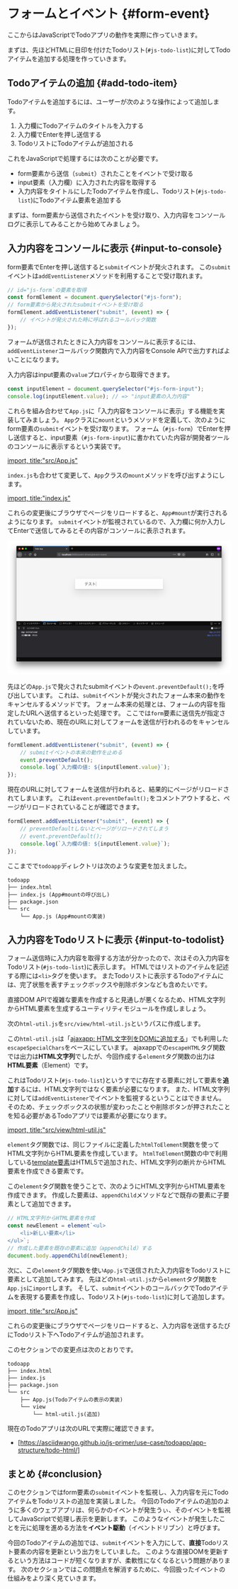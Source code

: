 # フォームとイベント {#form-event}

ここからはJavaScriptでTodoアプリの動作を実際に作っていきます。

まずは、先ほどHTMLに目印を付けたTodoリスト(`#js-todo-list`)に対してTodoアイテムを追加する処理を作っていきます。

## Todoアイテムの追加 {#add-todo-item}

Todoアイテムを追加するには、ユーザーが次のような操作によって追加します。

1. 入力欄にTodoアイテムのタイトルを入力する
2. 入力欄でEnterを押し送信する
3. TodoリストにTodoアイテムが追加される

これをJavaScriptで処理するには次のことが必要です。

- form要素から送信（`submit`）されたことをイベントで受け取る
- input要素（入力欄）に入力された内容を取得する
- 入力内容をタイトルにしたTodoアイテムを作成し、Todoリスト(`#js-todo-list`)にTodoアイテム要素を追加する

まずは、form要素から送信されたイベントを受け取り、入力内容をコンソールログに表示してみることから始めてみましょう。

## 入力内容をコンソールに表示 {#input-to-console}

form要素でEnterを押し送信すると`submit`イベントが発火されます。
この`submit`イベントは`addEventListener`メソッドを利用することで受け取れます。

<!-- doctest:disable -->
```js
// id="js-form`の要素を取得
const formElement = document.querySelector("#js-form");
// form要素から発火されたsubmitイベントを受け取る
formElement.addEventListener("submit", (event) => {
    // イベントが発火された時に呼ばれるコールバック関数
});
```

フォームが送信されたときに入力内容をコンソールに表示するには、
`addEventListener`コールバック関数内で入力内容をConsole APIで出力すればよいことになります。

入力内容はinput要素の`value`プロパティから取得できます。

<!-- doctest:disable -->
```js
const inputElement = document.querySelector("#js-form-input");
console.log(inputElement.value); // => "input要素の入力内容"
```

これらを組み合わせて`App.js`に「入力内容をコンソールに表示」する機能を実装してみましょう。
`App`クラスに`mount`というメソッドを定義して、次のようにform要素の`submit`イベントを受け取ります。
フォーム（`#js-form`）でEnterを押し送信すると、input要素（`#js-form-input`)に書かれていた内容が開発者ツールのコンソールに表示するという実装です。

[import, title:"src/App.js"](./prevent-event/src/App.js)

`index.js`も合わせて変更して、`App`クラスの`mount`メソッドを呼び出すようにします。

[import, title:"index.js"](./prevent-event/index.js)

これらの変更後にブラウザでページをリロードすると、`App#mount`が実行されるようになります。
`submit`イベントが監視されているので、入力欄に何か入力してEnterで送信してみるとその内容がコンソールに表示されます。

![入力内容がコンソールに表示される](./img/event-driven.png)

先ほどの`App.js`で発火されたsubmitイベントの`event.preventDefault();`を呼び出しています。
これは、`submit`イベントが発火されたフォーム本来の動作をキャンセルするメソッドです。
フォーム本来の処理とは、フォームの内容を指定したURLへ送信するといった処理です。
ここでは`form`要素に送信先が指定されていないため、現在のURLに対してフォームを送信が行われるのをキャンセルしています。

<!-- doctest:disable -->
```js
formElement.addEventListener("submit", (event) => {
    // submitイベントの本来の動作を止める
    event.preventDefault();
    console.log(`入力欄の値: ${inputElement.value}`);
});
```

現在のURLに対してフォームを送信が行われると、結果的にページがリロードされてしまいます。
これは`event.preventDefault();`をコメントアウトすると、ページがリロードされていることが確認できます。

```js
formElement.addEventListener("submit", (event) => {
    // preventDefaultしないとページがリロードされてしまう
    // event.preventDefault();
    console.log(`入力欄の値: ${inputElement.value}`);
});
```

ここまでで`todoapp`ディレクトリは次のような変更を加えました。

```
todoapp
├── index.html
├── index.js (App#mountの呼び出し)
├── package.json
└── src
    └── App.js (App#mountの実装)
```


## 入力内容をTodoリストに表示 {#input-to-todolist}

フォーム送信時に入力内容を取得する方法が分かったので、次はその入力内容をTodoリスト(`#js-todo-list`)に表示します。
HTMLではリストのアイテムを記述する際には`<li>`タグを使います。
またTodoリストに表示するTodoアイテムには、完了状態を表すチェックボックスや削除ボタンなども含めたいです。

直接DOM APIで複雑な要素を作成すると見通しが悪くなるため、HTML文字列からHTML要素を生成するユーティリティモジュールを作成しましょう。

次の`html-util.js`を`src/view/html-util.js`というパスに作成します。

この`html-util.js`は「[ajaxapp: HTML文字列をDOMに追加する][]」でも利用した`escapeSpecialChars`をベースにしています。
ajaxappでの`escapeHTML`タグ関数では出力は**HTML文字列**でしたが、今回作成する`element`タグ関数の出力は**HTML要素**（Element）です。

これはTodoリスト(`#js-todo-list`)というすでに存在する要素に対して要素を**追加**するには、HTML文字列ではなく要素が必要になります。
また、HTML文字列に対しては`addEventListener`でイベントを監視するということはできません。
そのため、チェックボックスの状態が変わったことや削除ボタンが押されたことを知る必要があるTodoアプリでは要素が必要になります。

[import, title:"src/view/html-util.js"](./add-todo-item/src/view/html-util.js)

`element`タグ関数では、同じファイルに定義した`htmlToElement`関数を使ってHTML文字列からHTML要素を作成しています。
`htmlToElement`関数の中で利用している[template要素][]はHTML5で追加された、HTML文字列の断片からHTML要素を作成できる要素です。

この`element`タグ関数を使うことで、次のようにHTML文字列からHTML要素を作成できます。
作成した要素は、`appendChild`メソッドなどで既存の要素に子要素として追加できます。

<!-- doctest:disable -->
```js
// HTML文字列からHTML要素を作成
const newElement = element`<ul>
    <li>新しい要素</li>
</ul>`;
// 作成した要素を既存の要素に追加（appendChild）する
document.body.appendChild(newElement);
```

次に、この`element`タグ関数を使い`App.js`で送信された入力内容をTodoリストに要素として追加してみます。
先ほどの`html-util.js`から`element`タグ関数を`App.js`に`import`します。
そして、`submit`イベントのコールバックでTodoアイテムを表現する要素を作成し、Todoリスト(`#js-todo-list`)に対して追加します。

[import, title:"src/App.js"](./add-todo-item/src/App.js)

これらの変更後にブラウザでページをリロードすると、入力内容を送信するたびにTodoリスト下へTodoアイテムが追加されます。

このセクションでの変更点は次のとおりです。

```
todoapp
├── index.html
├── index.js
├── package.json
└── src
    ├── App.js(Todoアイテムの表示の実装)
    └── view
        └── html-util.js(追加)
```


現在のTodoアプリは次のURLで実際に確認できます。

- [https://asciidwango.github.io/js-primer/use-case/todoapp/app-structure/todo-html/]

## まとめ {#conclusion}

このセクションではform要素の`submit`イベントを監視し、入力内容を元にTodoアイテムをTodoリストの追加を実装しました。
今回のTodoアイテムの追加のように多くのウェブアプリは、何らかのイベントが発生うぃ、そのイベントを監視してJavaScriptで処理し表示を更新します。
このようなイベントが発生したことを元に処理を進める方法を**イベント駆動**（イベントドリブン）と呼びます。

今回のTodoアイテムの追加では、`submit`イベントを入力にして、**直接**Todoリスト要素の内容を更新という出力をしていました。
このような直接DOMを更新するという方法はコードが短くなりますが、柔軟性になくなるという問題があります。
次のセクションではこの問題点を解消するために、今回扱ったイベントの仕組みをより深く見ていきます。

[ajaxapp: HTML文字列をDOMに追加する]: ../../ajaxapp/display/README.md#html-to-dom
[template要素]: https://developer.mozilla.org/ja/docs/Web/HTML/Element/template
